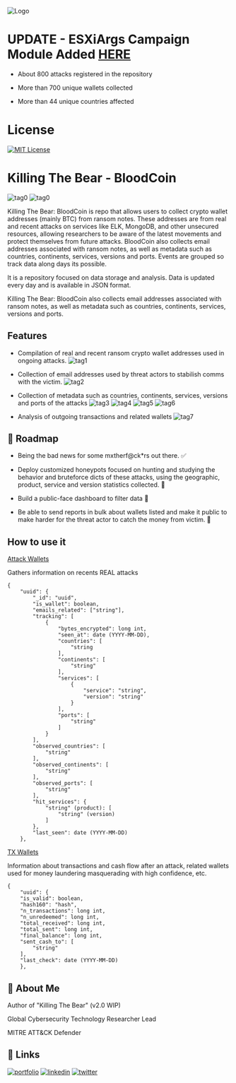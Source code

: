 
![Logo](https://static.wixstatic.com/media/aacf8f_ffba4c205ec04ec09101fe63ef0413bc~mv2.png)

# UPDATE - ESXiArgs Campaign Module Added [HERE](https://github.com/Ud0g-Py/Killing-the-Bear-BloodCoin/blob/39fae44ee8aa4b4bcd7bd7266c939384539539cb/ESXi_Campaign)
- About 800 attacks registered in the repository

- More than 700 unique wallets collected

- More than 44 unique countries affected

# License

[![MIT License](https://img.shields.io/badge/License-CC--BY--SA--4.0%20-blue)](https://choosealicense.com/licenses/cc-by-sa-4.0/)

# Killing The Bear - BloodCoin
![tag0](https://img.shields.io/badge/Used%20With-OpenAI-9cf) ![tag0](https://img.shields.io/badge/Used%20With-MidJourney-9cf) 

Killing The Bear: BloodCoin is repo that allows users to collect crypto wallet addresses (mainly BTC) from ransom notes. These addresses are from real and recent attacks on services like ELK, MongoDB, and other unsecured resources, allowing researchers to be aware of the latest movements and protect themselves from future attacks. BloodCoin also collects email addresses associated with ransom notes, as well as metadata such as countries, continents, services, versions and ports. 
Events are grouped so track data along days its possible.

It is a repository focused on data storage and analysis. Data is updated every day and is available in JSON format.

Killing The Bear: BloodCoin also collects email addresses associated with ransom notes, as well as metadata such as countries, continents, services, versions and ports.
## Features

- Compilation of real and recent ransom crypto wallet addresses used in ongoing attacks. ![tag1](https://img.shields.io/badge/%F0%9F%90%BB-In%20Real%20Time-important)

- Collection of email addresses used by threat actors to stabilish comms with the victim. ![tag2](https://img.shields.io/badge/%F0%9F%90%BB-7%2F365-important)

- Collection of metadata such as countries, continents, services, versions and ports of the attacks 
![tag3](https://img.shields.io/badge/%2B-Elasticsearch-blueviolet) ![tag4](https://img.shields.io/badge/%2B-Kibana-ff69b4) ![tag5](https://img.shields.io/badge/%2B-MongoDB-success) ![tag6](https://img.shields.io/badge/%2B-MySQL-informational)

- Analysis of outgoing transactions and related wallets ![tag7](https://img.shields.io/badge/%E2%82%BF-BTC-yellow)
## 🎯 Roadmap

- Being the bad news for some mxtherf@ck*rs out there. ✅

- Deploy customized honeypots focused on hunting and studying the behavior and bruteforce dicts of these attacks, using the geographic, product, service and version statistics collected. 🔄

- Build a public-face dashboard to filter data 🔄

- Be able to send reports in bulk about wallets listed and make it public to make harder for the threat actor to catch the money from victim. 🔄
## How to use it

[Attack Wallets](https://github.com/Ud0g-Py/Killing-the-Bear-BloodCoin/blob/master/attack_wallets.json)

Gathers information on recents REAL attacks

```
{
    "uuid": {
        "_id": "uuid",
        "is_wallet": boolean,
        "emails_related": ["string"],
        "tracking": [
            {
                "bytes_encrypted": long int,
                "seen_at": date (YYYY-MM-DD),
                "countries": [
                    "string
                ],
                "continents": [
                    "string"
                ],
                "services": [
                    {
                        "service": "string",
                        "version": "string"
                    }
                ],
                "ports": [
                    "string"
                ]
            }
        ],
        "observed_countries": [
            "string"
        ],
        "observed_continents": [
            "string"
        ],
        "observed_ports": [
            "string"
        ],
        "hit_services": {
            "string" (product): [
                "string" (version)
            ]
        },
        "last_seen": date (YYYY-MM-DD)
    },

```

[TX Wallets](https://github.com/Ud0g-Py/Killing-the-Bear-BloodCoin/blob/master/tx_wallets.json)

Information about transactions and cash flow after an attack, related wallets used for money laundering masquerading with high confidence, etc.


```
{
    "uuid": {
    "is_valid": boolean,
    "hash160": "hash",
    "n_transactions": long int,
    "n_unredeemed": long int,
    "total_received": long int,
    "total_sent": long int,
    "final_balance": long int,
    "sent_cash_to": [
        "string"
    ],
    "last_check": date (YYYY-MM-DD)
    },

```
## 🐻 About Me
Author of "Killing The Bear" (v2.0 WIP)

Global Cybersecurity Technology Researcher Lead

MITRE ATT&CK Defender
## 🔗 Links
[![portfolio](https://img.shields.io/badge/my_portfolio-000?style=for-the-badge&logo=ko-fi&logoColor=white)](https://jorgetesta.tech)
[![linkedin](https://img.shields.io/badge/linkedin-0A66C2?style=for-the-badge&logo=linkedin&logoColor=white)](https://www.linkedin.com/in/jorge-testa-ciberseguridad/)
[![twitter](https://img.shields.io/badge/twitter-1DA1F2?style=for-the-badge&logo=twitter&logoColor=white)](https://mobile.twitter.com/jrg_testa)

